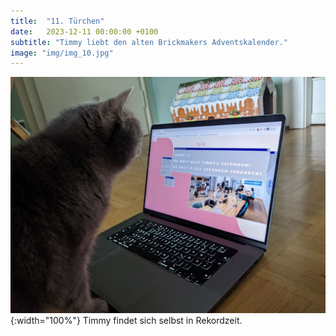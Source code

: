 ```yaml
---
title:  "11. Türchen"
date:   2023-12-11 00:00:00 +0100
subtitle: "Timmy liebt den alten Brickmakers Adventskalender."
image: "img/img_10.jpg"
---
```


![Timmy](../img/img_10.jpg){:width="100%"}
Timmy findet sich selbst in Rekordzeit.